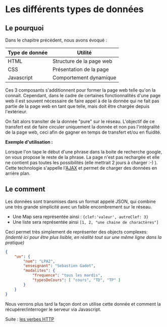 # Les différents types de données

## Le pourquoi

Dans le chapitre précédent, nous avons évoqué :

| Type de donnée | Utilité                     |
|----------------|-----------------------------|
| HTML           | Structure de la page web    |
| CSS            | Présentation de la page     |
| Javascript     | Comportement dynamique      |

Ces 3 composants s'additionnent pour former la page web telle qu'on la connait. Cependant, dans le cadre de certaines fonctionnalités d'une page web il est souvent nécessaire de faire appel à de la donnée qui ne fait pas partie de la page web en tant que telle, mais doit être chargée depuis l'extérieur.

On fait alors transiter de la donnée "pure" sur le réseau. L'objectif de ce transfert est de faire circuler uniquement la donnée et non pas l'intégralité de la page web, ceci afin de gagner en temps de transfert et/ou en fluidité.

**Exemple d'utilisation :**

Lorsque l'on tape le début d'une phrase dans la boite de recherche google, on vous propose le reste de la phrase. La page n'est pas rechargée et elle ne contient pas toutes les possibilités (elle mettrait 2 jours à charger :-) ). Cette technologie s'appelle l'[AJAX](http://www.w3schools.com/ajax/) et permet de charger des données en arrière plan.

## Le comment 

Les données sont transmises dans un format appelé JSON, qui combine une très grande simplicité avec un faible encombrement sur le réseau.

* Une Map sera représentée ainsi : ```{clef:'valeur', autreClef: 3}```
* Une liste sera représentée ainsi ```[1, 2, "une chaine de charactères"]```

Ceci permet très simplement de représenter des objects complexes: 
*(indenté ici pour être plus lisible, en réalité tout sur une même ligne dans la pratique)*

```json
{  
    "uv": { 
        "nom": "LPA2", 
        "enseignant": "Sebastien Gadot", 
        "modalites": {
            "frequence": "tous les mardis",
            "typesDeCours": [ "cours", "TD", "TP" ]
        }
    }
}
```

Nous verrons plus tard la façon dont on utilise cette donnée et comment la récupérer/interroger le serveur via Javascript.

Suite : [les verbes HTTP](./04-les-verbes-http.md)
